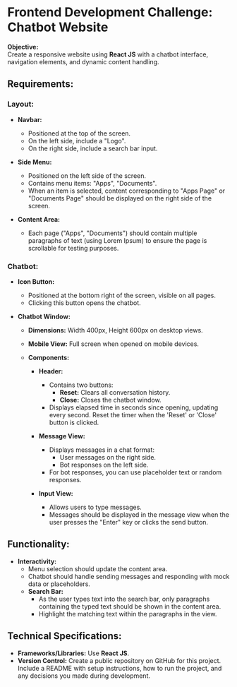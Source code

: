# Frontend Development Challenge: Chatbot Website

**Objective:**  
Create a responsive website using **React JS** with a chatbot interface, navigation elements, and dynamic content handling.

## Requirements:

### Layout:
- **Navbar:** 
  - Positioned at the top of the screen.
  - On the left side, include a "Logo".
  - On the right side, include a search bar input.

- **Side Menu:** 
  - Positioned on the left side of the screen.
  - Contains menu items: "Apps", "Documents".
  - When an item is selected, content corresponding to "Apps Page" or "Documents Page" should be displayed on the right side of the screen.

- **Content Area:**
  - Each page ("Apps", "Documents") should contain multiple paragraphs of text (using Lorem Ipsum) to ensure the page is scrollable for testing purposes.

### Chatbot:
- **Icon Button:** 
  - Positioned at the bottom right of the screen, visible on all pages.
  - Clicking this button opens the chatbot.

- **Chatbot Window:**
  - **Dimensions:** Width 400px, Height 600px on desktop views.
  - **Mobile View:** Full screen when opened on mobile devices.
  
  - **Components:**
    - **Header:** 
      - Contains two buttons:
        - **Reset:** Clears all conversation history.
        - **Close:** Closes the chatbot window.
      - Displays elapsed time in seconds since opening, updating every second. Reset the timer when the 'Reset' or 'Close' button is clicked.
    
    - **Message View:** 
      - Displays messages in a chat format:
        - User messages on the right side.
        - Bot responses on the left side. 
      - For bot responses, you can use placeholder text or random responses.

    - **Input View:** 
      - Allows users to type messages.
      - Messages should be displayed in the message view when the user presses the "Enter" key or clicks the send button.

## Functionality:
- **Interactivity:** 
  - Menu selection should update the content area.
  - Chatbot should handle sending messages and responding with mock data or placeholders.
  - **Search Bar:** 
    - As the user types text into the search bar, only paragraphs containing the typed text should be shown in the content area.
    - Highlight the matching text within the paragraphs in the view.

## Technical Specifications:
- **Frameworks/Libraries:** Use **React JS**.
- **Version Control:** Create a public repository on GitHub for this project. Include a README with setup instructions, how to run the project, and any decisions you made during development.